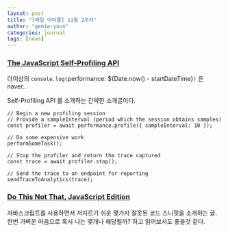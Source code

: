 ```yaml
---
layout: post
title: "[매일 아티클] 11월 2주차"
author: "genie-youn"
categories: journal
tags: [news]
---
```

### [The JavaScript Self-Profiling API](https://addyosmani.com/blog/js-self-profiling/)
더이상의 `console.log(`performance: ${Date.now() - startDateTime}`)` 은 naver..

Self-Profiling API 를 소개하는 간략한 소개글이다.

```
// Begin a new profiling session
// Provide a sampleInterval (period which the session obtains samples)
const profiler = await performance.profile({ sampleInterval: 10 });

// Do some expensive work
performSomeTask();

// Stop the profiler and return the trace captured
const trace = await profiler.stop();

// Send the trace to an endpoint for reporting
sendTraceToAnalytics(trace);
```

### [Do This Not That, JavaScript Edition](https://medium.com/young-coder/do-this-not-that-javascript-edition-72d0efaa5c65)
자바스크립트를 사용하면서 저지르기 쉬운 몇가지 잘못된 코드 스니핏을 소개하는 글.
한번 가벼운 마음으로 혹시 나는 몇개나 해당될까? 하고 읽어보셔도 좋을것 같다.
